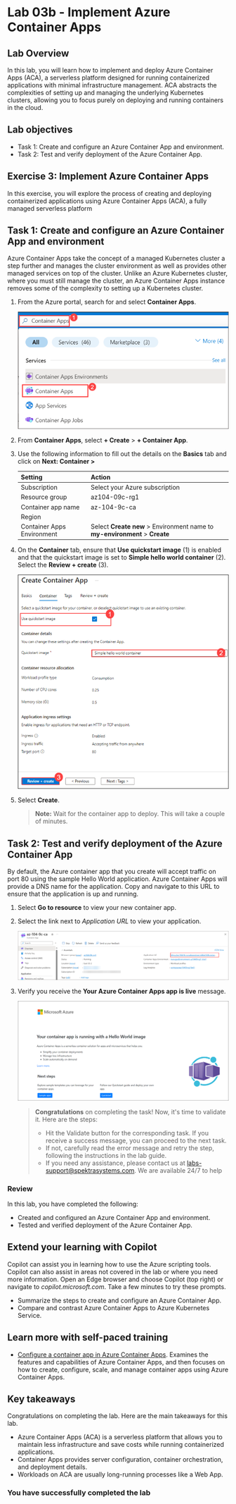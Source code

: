 # Lab 03b - Implement Azure Container Apps

## Lab Overview

In this lab, you will learn how to implement and deploy Azure Container Apps (ACA), a serverless platform designed for running containerized applications with minimal infrastructure management. ACA abstracts the complexities of setting up and managing the underlying Kubernetes clusters, allowing you to focus purely on deploying and running containers in the cloud.

## Lab objectives

- Task 1: Create and configure an Azure Container App and environment.
- Task 2: Test and verify deployment of the Azure Container App.

## Exercise 3: Implement Azure Container Apps

In this exercise, you will explore the process of creating and deploying containerized applications using Azure Container Apps (ACA), a fully managed serverless platform

## Task 1: Create and configure an Azure Container App and environment

Azure Container Apps take the concept of a managed Kubernetes cluster a step further and manages the cluster environment as well as provides other managed services on top of the cluster. Unlike an Azure Kubernetes cluster, where you must still manage the cluster, an Azure Container Apps instance removes some of the complexity to setting up a Kubernetes cluster.

1. From the Azure portal, search for and select **Container Apps**.

   ![image](./media/l9-image29.png)
   
1. From **Container Apps**, select **+ Create** > **+ Container App**.

1. Use the following information to fill out the details on the **Basics** tab and click on **Next: Container >**

    | Setting | Action |
    |---|---|
    | Subscription | Select your Azure subscription |
    | Resource group | az104-09c-rg1 |
    | Container app name |  az-104-9c-ca |
    | Region    | **<inject key="Region" enableCopy="false" />** |
    | Container Apps Environment |  Select **Create new** > Environment name to **my-environment** > **Create** |
   
1. On the **Container** tab, ensure that **Use quickstart image** (1) is enabled and that the quickstart image is set to **Simple hello world container** (2). Select the **Review + create** (3). 

   ![image](./media/az-104z3.png)

1. Select **Create**.

    >**Note:** Wait for the container app to deploy. This will take a couple of minutes. 
 
## Task 2: Test and verify deployment of the Azure Container App

By default, the Azure container app that you create will accept traffic on port 80 using the sample Hello World application. Azure Container Apps will provide a DNS name for the application. Copy and navigate to this URL to ensure that the application is up and running.

1. Select **Go to resource** to view your new container app.

1. Select the link next to *Application URL* to view your application.

   ![image](./media/l9-image30.png)

1. Verify you receive the **Your Azure Container Apps app is live** message.
   
   ![image](./media/lab09-new-6.png)

   > **Congratulations** on completing the task! Now, it's time to validate it. Here are the steps:
   > - Hit the Validate button for the corresponding task. If you receive a success message, you can proceed to the next task. 
   > - If not, carefully read the error message and retry the step, following the instructions in the lab guide.
   > - If you need any assistance, please contact us at labs-support@spektrasystems.com. We are available 24/7 to help

   <validation step="a44b06f7-b794-410a-8f4a-149c92269c02" />

### Review
In this lab, you have completed the following:

- Created and configured an Azure Container App and environment.
- Tested and verified deployment of the Azure Container App.

## Extend your learning with Copilot
Copilot can assist you in learning how to use the Azure scripting tools. Copilot can also assist in areas not covered in the lab or where you need more information. Open an Edge browser and choose Copilot (top right) or navigate to *copilot.microsoft.com*. Take a few minutes to try these prompts.

+ Summarize the steps to create and configure an Azure Container App.
+ Compare and contrast Azure Container Apps to Azure Kubernetes Service.

## Learn more with self-paced training

+ [Configure a container app in Azure Container Apps](https://learn.microsoft.com/training/modules/configure-container-app-azure-container-apps/). Examines the features and capabilities of Azure Container Apps, and then focuses on how to create, configure, scale, and manage container apps using Azure Container Apps.

## Key takeaways

Congratulations on completing the lab. Here are the main takeaways for this lab. 

+ Azure Container Apps (ACA) is a serverless platform that allows you to maintain less infrastructure and save costs while running containerized applications.
+ Container Apps provides server configuration, container orchestration, and deployment details. 
+ Workloads on ACA are usually long-running processes like a Web App.

### You have successfully completed the lab


     
